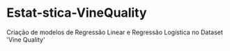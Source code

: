 # Estat-stica-VineQuality
Criação de modelos de Regressão Linear e Regressão Logística no Dataset 'Vine Quality'
